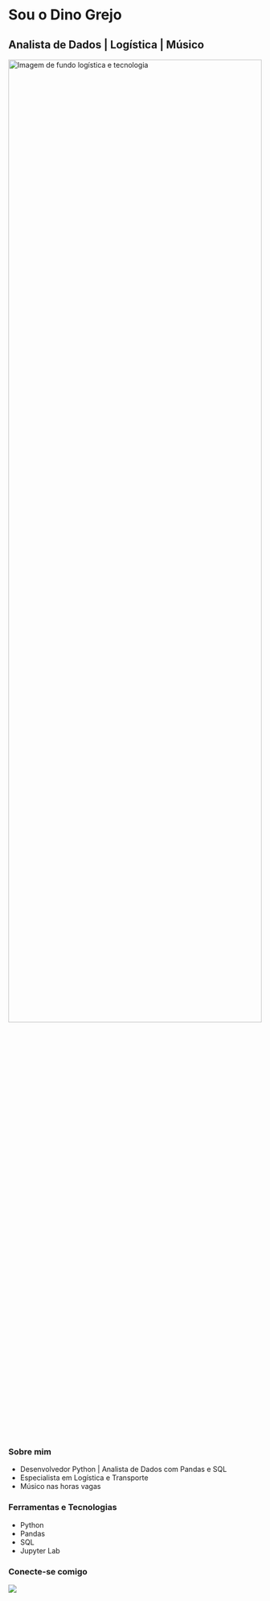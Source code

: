 # Sou o Dino Grejo

## Analista de Dados | Logística | Músico 

<p align="left">
  <img src="https://hexagon.com/-/media/project/one-web/master-site/products/innovation-stories/hxgn-connect/header-hxgn-connect.jpg" alt="Imagem de fundo logística e tecnologia" width="100%" height="70%">
</p>

### Sobre mim

* Desenvolvedor Python | Analista de Dados com Pandas e SQL
* Especialista em Logística e Transporte
* Músico nas horas vagas 

### Ferramentas e Tecnologias

* Python
* Pandas
* SQL
* Jupyter Lab

### Conecte-se comigo

[<img src="https://img.icons8.com/?size=100&id=3439&format=png&color=000000"/>](https://dgrej.github.io/about) 

